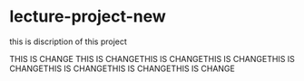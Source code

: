 # lecture-project-new


this is discription of this project


THIS IS CHANGE
THIS IS CHANGETHIS IS CHANGETHIS IS CHANGETHIS IS CHANGETHIS IS CHANGETHIS IS CHANGETHIS IS CHANGE
